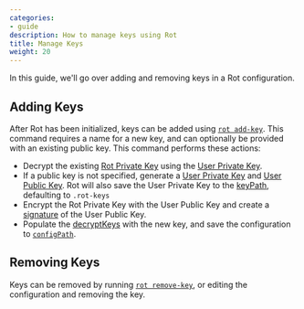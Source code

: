 ```yaml
---
categories:
- guide
description: How to manage keys using Rot
title: Manage Keys
weight: 20
---
```


In this guide, we'll go over adding and removing keys in a Rot configuration.

## Adding Keys

After Rot has been initialized, keys can be added using [`rot add-key`](../../references/cli#add-key).  This command requires a name for a new key, and can optionally be provided with an existing public key.  This command performs these actions:

- Decrypt the existing [Rot Private Key](../../references/cryptography#rot-private-key) using the [User Private Key](../../references/cryptography#user-private-key).
- If a public key is not specified, generate a [User Private Key](../../references/cryptography#user-private-key) and [User Public Key](../../references/cryptography#user-public-key).  Rot will also save the User Private Key to the [keyPath](../../references/config#keypath), defaulting to `.rot-keys`
- Encrypt the Rot Private Key with the User Public Key and create a [signature](../../references/config#signature) of the User Public Key.
- Populate the [decryptKeys](../../references/config#decryptKeys) with the new key, and save the configuration to [`configPath`](../../references/config#configpath).

## Removing Keys

Keys can be removed by running [`rot remove-key`](../../references/cli#remove-key), or editing the configuration and removing the key.
